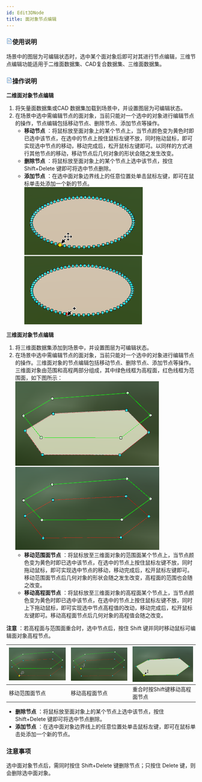 ```yaml
---
id: Edit3DNode
title: 面对象节点编辑  
---  
```

### ![](../../img/read.gif)使用说明

场景中的图层为可编辑状态时，选中某个面对象后即可对其进行节点编辑，三维节点编辑功能适用于二维面数据集、CAD复合数据集、三维面数据集。

### ![](../../img/read.gif)操作说明

**二维面对象节点编辑**

  1. 将矢量面数据集或CAD 数据集加载到场景中，并设置图层为可编辑状态。
  2. 在场景中选中需编辑节点的面对象，当前只能对一个选中的对象进行编辑节点的操作，节点编辑包括移动节点、删除节点、添加节点等操作。 
      * **移动节点** ：将鼠标放至面对象上的某个节点上，当节点颜色变为黄色时即已选中该节点，在选中的节点上按住鼠标左键不放，同时拖动鼠标，即可实现选中节点的移动，移动完成后，松开鼠标左键即可。以同样的方式进行其他节点的移动，移动节点后几何对象的形状会随之发生改变。
      * **删除节点** ：将鼠标放至面对象上的某个节点上选中该节点，按住 Shift+Delete 键即可将选中节点删除。
      * **添加节点** ：在选中面对象边界线上的任意位置处单击鼠标左键，即可在鼠标单击处添加一个新的节点。   
![](img/MoveNode.png)  ![](img/AddNode.png)  

**三维面对象节点编辑**

  1. 将三维面数据集添加到场景中，并设置图层为可编辑状态。
  2. 在场景中选中需编辑节点的面对象，当前只能对一个选中的对象进行编辑节点的操作。三维面对象的节点编辑包括移动节点、删除节点、添加节点等操作。三维面对象由范围和高程两部分组成，其中绿色线框为高程面，红色线框为范围面，如下图所示：          
   ![](img/SelectGeometry3D1.png)  ![](img/SelectGeometry3D2.png)    
      * **移动范围面节点** ：将鼠标放至三维面对象的范围面某个节点上，当节点颜色变为黄色时即已选中该节点，在选中的节点上按住鼠标左键不放，同时拖动鼠标，即可实现选中节点的移动，移动完成后，松开鼠标左键即可。移动范围面节点后几何对象的形状会随之发生改变，高程面的范围也会随之改变。
      * **移动高程面节点** ：将鼠标放至三维面对象的高程面某个节点上，当节点颜色变为黄色时即已选中该节点，在选中的节点上按住鼠标左键不放，同时上下拖动鼠标，即可实现选中节点高程值的改动，移动完成后，松开鼠标左键即可。移动高程面节点后几何对象的高程值会随之改变。 

**注意** ：若高程面与范围面重合时，选中节点后，按住 Shift 键并同时移动鼠标可编辑面对象高程节点。

![](img/MoveNode3D1.png) | ![](img/MoveNode3D2.png) | ![](img/MoveNode3D3.png)  
---|---|---  
移动范围面节点 | 移动高程面节点 | 重合时按Shift键移动高程面节点  
  * **删除节点** ：将鼠标放至面对象上的某个节点上选中该节点，按住 Shift+Delete 键即可将选中节点删除。
  * **添加节点** ：在选中面对象边界线上的任意位置处单击鼠标左键，即可在鼠标单击处添加一个新的节点。

###  注意事项

  选中面对象节点后，需同时按住 Shift+Delete 键删除节点；只按住 Delete 键，则会删除选中面对象。



